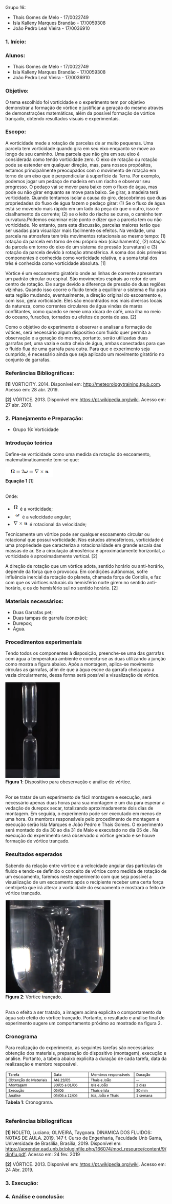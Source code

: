 Grupo 16:
- Thaís Gomes de Melo - 17/0022749
- Isla Kalleny Marques Brandão - 17/0059308
- João Pedro Leal Vieira - 17/0036910

### 1.	Início:
 
### Alunos:
* Thaís Gomes de Melo - 17/0022749
* Isla Kalleny Marques Brandão - 17/0059308
* João Pedro Leal Vieira - 17/0036910 

### Objetivo:
O tema escolhido foi vorticidade e o experimento tem por objetivo demonstrar a formação de vórtice e justificar a geração do mesmo através de demonstrações matemáticas, além da possível formação de vórtice trançado, obtendo resultados visuais e experimentais.

### Escopo:

A vorticidade mede a rotação de parcelas de ar muito pequenas. Uma parcela tem vorticidade quando gira em seu eixo enquanto se move ao longo de seu caminho. Uma parcela que não gira em seu eixo é considerada como tendo vorticidade zero. O eixo de rotação ou rotação pode se estender em qualquer direção, mas, para nossos propósitos, estamos principalmente preocupados com o movimento de rotação em torno de um eixo que é perpendicular à superfície da Terra. Por exemplo, podemos jogar um pedaço de madeira em um riacho e observar seu progresso. O pedaço vai se mover para baixo com o fluxo de água, mas pode ou não girar enquanto se move para baixo. Se girar, a madeira terá vorticidade. Quando tentamos isolar a causa do giro, descobrimos que duas propriedades do fluxo de água fazem o pedaço girar: (1) Se o fluxo de água está se movendo mais rápido em um lado da peça do que o outro, isso é cisalhamento da corrente; (2) se o leito do riacho se curva, o caminho tem curvatura.Podemos examinar este ponto e dizer que a parcela tem ou não vorticidade. No entanto, para esta discussão, parcelas maiores terão que ser usadas para visualizar mais facilmente os efeitos. Na verdade, uma parcela na atmosfera tem três movimentos rotacionais ao mesmo tempo: (1) rotação da parcela em torno de seu próprio eixo (cisalhamento), (2) rotação da parcela em torno do eixo de um sistema de pressão (curvatura) e (3) rotação da parcela devido à rotação atmosférica. A soma dos dois primeiros componentes é conhecida como vorticidade relativa, e a soma total dos três é conhecida como vorticidade absoluta. [1]

Vórtice é um escoamento giratório onde as linhas de corrente apresentam um padrão circular ou espiral. São movimentos espirais ao redor de um centro de rotação. Ele surge devido a diferença de pressão de duas regiões vizinhas. Quando isso ocorre o fluido tende a equilibrar o sistema e flui para esta região mudando, eventualmente, a direção original do escoamento e, com isso, gera vorticidade.
Eles são encontrados nos mais diversos locais da natureza, como correntes circulares de água vindas de marés conflitantes, como quando se mexe uma xícara de café, uma ilha no meio do oceano, furacões, tornados ou efeitos de ponta de asa. [2]

Como o objetivo do experimento é observar e analisar a formação de vótices, será necessário algum dispositivo com fluido quer permita a observação e a geração do mesmo, portanto, serão utilizadas duas garrafas pet, uma vazia e outra cheia de água, ambas conectadas para que o fluido flua de uma garrafa para outra. Para que o experimento seja cumprido, é necessário ainda que seja aplicado um movimento giratório no conjunto de garrafas. 


### Referâncias Bibliográficas:

**[1]** VORTICITY. 2014. Disponível em: <http://meteorologytraining.tpub.com>. Acesso em: 28 abr. 2019.

**[2]** VÓRTICE. 2013. Disponível em: <https://pt.wikipedia.org/wiki>. Acesso em: 27 abr. 2019.

### 2.	Planejamento e Preparação:

- Grupo 16: Vorticidade 

### Introdução teórica 
Define-se vorticidade como uma medida da rotação do escoamento, matematimaticamente tem-se que:

![Equacao1](https://github.com/lgnsparda/Laboratorio_dinamica_dos_fluidos_12019_FGA/blob/master/grupo_16/Equacao1.PNG)<br/>
**Equação 1** [1]<br/><br/>

Onde:
- ![vort](https://github.com/lgnsparda/Laboratorio_dinamica_dos_fluidos_12019_FGA/blob/master/grupo_16/vort.PNG) é a vorticidade;
- ![ômega](https://github.com/lgnsparda/Laboratorio_dinamica_dos_fluidos_12019_FGA/blob/master/grupo_16/velangular.PNG) é a velocidade angular;
- ![delta](https://github.com/lgnsparda/Laboratorio_dinamica_dos_fluidos_12019_FGA/blob/master/grupo_16/rotacional.PNG) é rotacional da velocidade;

Tecnicamente um vórtice pode ser qualquer escoamento circular ou rotacional que possui vorticidade. Nos estudos atmosféricos, vorticidade é uma propriedade que caracteriza a rotacionalidade em grande escala das massas de ar. Se a circulação atmosférica é aproximadamente horizontal, a vorticidade é aproximadamente vertical. [2]

A direção de rotação que um vórtice adota, sentido horário ou anti-horário, depende da força que o provocou. Em condições autônomas, sofre influência inercial da rotação do planeta, chamada força de Coriolis, e faz com que os vórtices naturais do hemisfério norte girem no sentido anti-horário, e os do hemisfério sul no sentido horário. [2]

### Materiais necessários:
- Duas Garrafas pet;
- Duas tampas de garrafa (conexão);
- Durepox;
- Água.

### Procedimentos experimentais

Tendo todos os componentes à disposição, preenche-se uma das garrafas com água a temperatura ambiente e conecta-se as duas utilizando a junção como mostra a figura abaixo. Após a montagem, aplica-se movimento circulas as garrafas, afim de que a água escoe da garrafa cheia para a vazia circularmente, dessa forma será possível a visualização de vórtice.

![disp](https://github.com/lgnsparda/Laboratorio_dinamica_dos_fluidos_12019_FGA/blob/master/grupo_16/dispos.PNG)<br/>
**Figura 1**: Dispositivo para obeservação e análise de vórtice.<br/><br/>

Por se tratar de um experimento de fácil montagem e execução, será necessário apenas duas horas para sua montagem e um dia para esperar a vedação de durepox secar, totalizando aproximadamente dois dias de montagem. Em seguida, o experimento pode ser executado em menos de uma hora. Os membros responsáveis pelo procedimento de montagem e execução serão Isla Marques e João Pedro e Thaís Gomes. O experimento será montado do dia 30 ao dia 31 de Maio e executado no dia 05 de . Na execução do experimento será observado o vórtice gerado e se houve formação de vórtice trançado.



### Resultados esperados
Sabendo da relação entre vórtice e a velocidade angular das partículas do fluido e tendo-se definido o conceito de vórtice como medida de rotação de um escoamento, faremos neste experimento com que seja possível a visualização de um escoamento após o recipiente receber uma certa força centrípeta que irá alterar a vorticidade do escoamento e mostrará o feito de vórtice trançado.

![figura2](https://github.com/lgnsparda/Laboratorio_dinamica_dos_fluidos_12019_FGA/blob/master/grupo_16/trancado.PNG)<br/>
**Figura 2**: Vórtice trançado.<br/><br/>

Para o efeito a ser tratado, a imagem acima explicita o comportamento da água sob efeito do vórtice trançado. Portanto, o resultado e análise final do experimento sugere um comportamento próximo ao mostrado na figura 2.

### Cronograma
Para realização do experimento, as seguintes tarefas são necessárias: obtenção dos materiais, preparação do dispositivo (montagem), execução e análise. Portanto, a tabela abaixo explicita a duração de cada tarefa, data da realizaação e membro resposável.

![cronograma](https://github.com/lgnsparda/Laboratorio_dinamica_dos_fluidos_12019_FGA/blob/master/grupo_16/nvCronograma.PNG)<br/>
**Tabela 1**: Cronograma.<br/><br/>

### Referências bibliográficas

**[1]** NOLETO, Luciano; OLIVEIRA, Taygoara. DINAMICA DOS FLUIDOS: NOTAS DE AULA. 2019. 147 f. Curso de Engenharia, Faculdade Unb Gama, Universidade de BrasÍilia, Brasília, 2019. Disponível em: <https://aprender.ead.unb.br/pluginfile.php/166074/mod_resource/content/9/dinflu.pdf>. Acesso em: 24 fev. 2019

**[2]** VÓRTICE. 2013. Disponível em: <https://pt.wikipedia.org/wiki>. Acesso em: 24 Abr. 2019.
    
### 3.	Execução:

### 4.	Análise e conclusão: 

